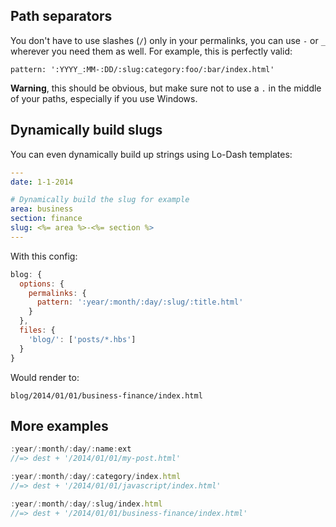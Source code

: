 ## Path separators

You don't have to use slashes (`/`) only in your permalinks, you can use `-` or `_` wherever you need them as well. For example, this is perfectly valid:

```
pattern: ':YYYY_:MM-:DD/:slug:category:foo/:bar/index.html'
```

**Warning**, this should be obvious, but make sure not to use a `.` in the middle of your paths, especially if you use Windows.


## Dynamically build slugs

You can even dynamically build up strings using Lo-Dash templates:

```yaml
---
date: 1-1-2014

# Dynamically build the slug for example
area: business
section: finance
slug: <%= area %>-<%= section %>
---
```
With this config:

```js
blog: {
  options: {
    permalinks: {
      pattern: ':year/:month/:day/:slug/:title.html'
    }
  },
  files: {
    'blog/': ['posts/*.hbs']
  }
}
```

Would render to:

```
blog/2014/01/01/business-finance/index.html
```

## More examples

```js
:year/:month/:day/:name:ext
//=> dest + '/2014/01/01/my-post.html'

:year/:month/:day/:category/index.html
//=> dest + '/2014/01/01/javascript/index.html'

:year/:month/:day/:slug/index.html
//=> dest + '/2014/01/01/business-finance/index.html'
```

